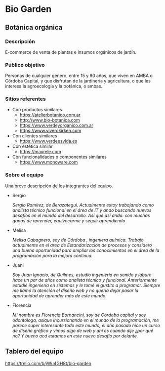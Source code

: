 # Bio Garden
## Botánica orgánica

### Descripción

E-commerce de venta de plantas e insumos orgánicos de jardín.

### Público objetivo

Personas de cualquier género, entre 15 y 60 años, que viven en AMBA o Córdoba Capital, y que disfrutan de la jardinería y agricultura, o que les interesa la agroecología y la botánica, o ambas.

### Sitios referentes

- Con productos similares
  - https://atelierbotanico.com.ar
  - http://www.bio-botanica.com
  - https://www.verdeyorganico.com.ar
  - https://www.viverokirken.com
- Con clientes similares
  - https://www.verdeesvida.es
- Con estética similar
  - https://maurele.com
- Con funcionalidades o componentes similares
  - https://www.monoware.com

### Sobre el equipo

Una breve descripción de los integrantes del equipo.

- Sergio

  *Sergio Ramírez, de Berazategui. Actualmente estoy trabajando como analista técnico funcional en el área de IT y ando buscando nuevos desafíos en el mundo del desarrollo. Así que así ando: con muchas ganas de aprender, equivocarme y seguir aprendiendo.*

- Melisa

  *Melisa Cabagnero, soy de  Córdoba , ingeniera química. Trabajo actualmente en el área de Estandarización de procesos y considero una buena oportunidad para ampliar los conocimientos en el área de la programación para la mejora continua.*

- Juani

  *Soy Juan Ignacio, de Quilmes, estudio ingeniería en sonido y laburo hace un par de años como analista técnico y funcional. Anteriormente estudié ingeniería en sistemas y le tomé el gustito a programar. Siempre me llamó la atención el diseño web y no quería dejar pasar la oportunidad de aprender más de este mundo.*

- Florencia

  *Mi nombre es Florencia Bornancini, soy de Córdoba capital y soy odontóloga, asique incursionando en el mundo de la programación, me parece super interesante todo este mundo, el año pasado hice un curso de diseño gráfico y vimos algo de web y ahí es cuando dije ¿por qué no? Y bueno acá estamos en este nuevo desafío por delante.*
  
## Tablero del equipo

https://trello.com/b/jWu4GH8t/bio-garden
